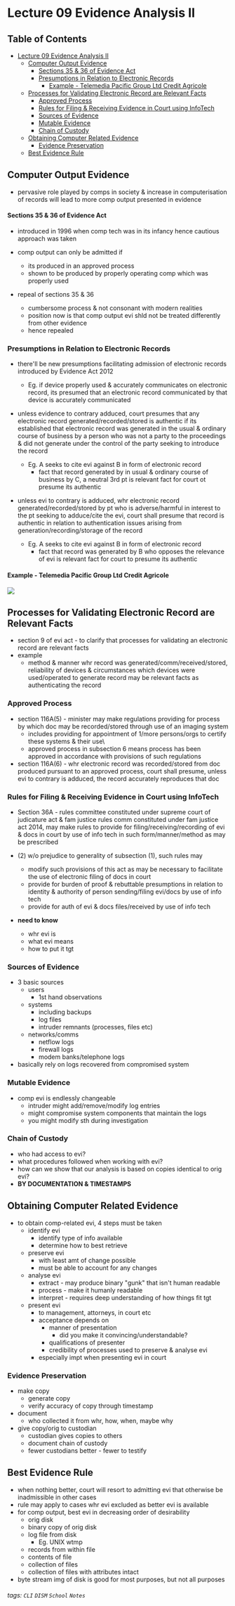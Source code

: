 

Lecture 09 Evidence Analysis II
===



## Table of Contents

- [Lecture 09 Evidence Analysis II](#lecture-09-evidence-analysis-ii)
  * [Computer Output Evidence](#computer-output-evidence)
      - [Sections 35 & 36 of Evidence Act](#sections-35---36-of-evidence-act)
    + [Presumptions in Relation to Electronic Records](#presumptions-in-relation-to-electronic-records)
      - [Example - Telemedia Pacific Group Ltd Credit Agricole](#example---telemedia-pacific-group-ltd-credit-agricole)
  * [Processes for Validating Electronic Record are Relevant Facts](#processes-for-validating-electronic-record-are-relevant-facts)
    + [Approved Process](#approved-process)
    + [Rules for Filing & Receiving Evidence in Court using InfoTech](#rules-for-filing---receiving-evidence-in-court-using-infotech)
    + [Sources of Evidence](#sources-of-evidence)
    + [Mutable Evidence](#mutable-evidence)
    + [Chain of Custody](#chain-of-custody)
  * [Obtaining Computer Related Evidence](#obtaining-computer-related-evidence)
    + [Evidence Preservation](#evidence-preservation)
  * [Best Evidence Rule](#best-evidence-rule)


Computer Output Evidence
---
- pervasive role played by comps in society & increase in computerisation of records will lead to more comp output presented in evidence


#### Sections 35 & 36 of Evidence Act
- introduced in 1996 when comp tech was in its infancy hence cautious approach was taken
- comp output can only be admitted if
    - its produced in an approved process
    - shown to be produced by properly operating comp which was properly used

- repeal of sections 35 & 36
    - cumbersome process & not consonant with modern realities
    - position now is that comp output evi shld not be treated differently from other evidence
    - hence repealed

### Presumptions in Relation to Electronic Records
- there'll be new presumptions facilitating admission of electronic records introduced by Evidence Act 2012
    - Eg. if device properly used & accurately communicates on electronic record, its presumed that an electronic record communicated by that device is accurately communicated
- unless evidence to contrary adduced, court presumes that any electronic record generated/recorded/stored is authentic if its established that electronic record was generated in the usual & ordinary course of business by a person who was not a party to the proceedings & did not generate under the control of the party seeking to introduce the record
    - Eg. A seeks to cite evi against B in form of electronic record
        - fact that record generated by in usual & ordinary course of business by C, a neutral 3rd pt is relevant fact for court ot presume its authentic

- unless evi to contrary is adduced, whr electronic record generated/recorded/stored by pt who is adverse/harmful in interest to the pt seeking to adduce/cite the evi, court shall presume that record is authentic in relation to authentication issues arising from generation/recording/storage of the record
    - Eg. A seeks to cite evi against B in form of electronic record
        - fact that record was generated by B who opposes the relevance of evi is relevant fact for court to presume its authentic

#### Example - Telemedia Pacific Group Ltd Credit Agricole
![](https://i.imgur.com/VjkPMMb.png)


Processes for Validating Electronic Record are Relevant Facts
---
- section 9 of evi act - to clarify that processes for validating an electronic record are relevant facts
- example
    - method & manner whr record was generated/comm/received/stored, reliability of devices & circumstances which devices were used/operated to generate record may be relevant facts as authenticating the record

### Approved Process
- section 116A(5) - minister may make regulations providing for process by which doc may be recorded/stored through use of an imaging system
    - includes providing for appointment of 1/more persons/orgs to certify these systems & their use\
    - approved process in subsection 6 means process has been approved in accordance with provisions of such regulations
- section 116A(6) - whr electronic record was recorded/stored from doc produced pursuant to an approved process, court shall presume, unless evi to contrary is adduced, the record accurately reproduces that doc


### Rules for Filing & Receiving Evidence in Court using InfoTech
- Section 36A - rules committee constituted under supreme court of judicature act & fam justice rules comm constituted under fam justice act 2014, may make rules to provide for filing/receiving/recording of evi & docs in court by use of info tech in such form/manner/method as may be prescribed

- (2) w/o prejudice to generality of subsection (1), such rules may
    - modify such provisions of this act as may be necessary to facilitate the use of electronic filing of docs in court
    - provide for burden of proof & rebuttable presumptions in relation to identity & authority of person sending/filing evi/docs by use of info tech
    - provide for auth of evi & docs files/received by use of info tech

- __need to know__
    - whr evi is
    - what evi means
    - how to put it tgt


### Sources of Evidence
- 3 basic sources
    - users
        - 1st hand observations
    - systems 
        - including backups
        - log files
        - intruder remnants (processes, files etc)
    - networks/comms
        - netflow logs
        - firewall logs
        - modem banks/telephone logs
- basically rely on logs recovered from compromised system

### Mutable Evidence
- comp evi is endlessly changeable
    - intruder might add/remove/modify log entries
    - might compromise system components that maintain the logs
    - you might modify sth during investigation

### Chain of Custody
- who had access to evi?
- what procedures followed when working with evi?
- how can we show that our analysis is based on copies identical to orig evi?
- __BY DOCUMENTATION & TIMESTAMPS__


Obtaining Computer Related Evidence
---
- to obtain comp-related evi, 4 steps must be taken
    - identify evi
        - identify type of info available
        - determine how to best retrieve
    - preserve evi
        - with least amt of change possible
        - must be able to account for any changes
    - analyse evi
        - extract - may produce binary "gunk" that isn't human readable
        - process - make it humanly readable
        - interpret - requires deep understanding of how things fit tgt
    - present evi
        - to management, attorneys, in court etc
        - acceptance depends on
            - manner of presentation
                - did you make it convincing/understandable?
            - qualifications of presenter
            - credibility of processes used to preserve & analyse evi
        - especially impt when presenting evi in court

### Evidence Preservation
- make copy
    - generate copy
    - verify accuracy of copy through timestamp
- document
    - who collected it from whr, how, when, maybe why
- give copy/orig to custodian
    - custodian gives copies to others
    - document chain of custody
    - fewer custodians better - fewer to testify


Best Evidence Rule
---
- when nothing better, court will resort to admitting evi that otherwise be inadmissible in other cases
- rule may apply to cases whr evi excluded as better evi is available
- for comp output, best evi in decreasing order of desirability
    - orig disk
    - binary copy of orig disk
    - log file from disk
        - Eg. UNIX wtmp
    - records from within file
    - contents of file
    - collection of files
    - collection of files with attributes intact
- byte stream img of disk is good for most purposes, but not all purposes




###### tags: `CLI` `DISM` `School` `Notes`